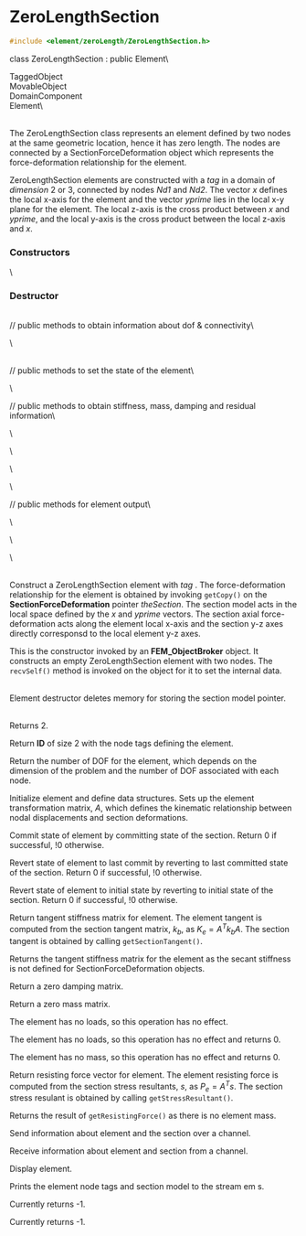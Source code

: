 
# ZeroLengthSection 

```cpp
#include <element/zeroLength/ZeroLengthSection.h>
```

class ZeroLengthSection : public Element\

TaggedObject\
MovableObject\
DomainComponent\
Element\

\
The ZeroLengthSection class represents an element defined by two nodes
at the same geometric location, hence it has zero length. The nodes are
connected by a SectionForceDeformation object which represents the
force-deformation relationship for the element.

ZeroLengthSection elements are constructed with a *tag* in a domain of
*dimension* 2 or 3, connected by nodes *Nd1* and *Nd2*. The vector *x*
defines the local x-axis for the element and the vector *yprime* lies in
the local x-y plane for the element. The local z-axis is the cross
product between *x* and *yprime*, and the local y-axis is the cross
product between the local z-axis and *x*.

### Constructors

\

### Destructor

\
// public methods to obtain information about dof & connectivity\

\

\
// public methods to set the state of the element\

\

// public methods to obtain stiffness, mass, damping and residual
information\

\

\

\

\

// public methods for element output\

\

\

\

\
Construct a ZeroLengthSection element with *tag* . The force-deformation
relationship for the element is obtained by invoking `getCopy()` on the
**SectionForceDeformation** pointer *theSection*. The section model acts
in the local space defined by the *x* and *yprime* vectors. The section
axial force-deformation acts along the element local x-axis and the
section y-z axes directly corresponsd to the local element y-z axes.

This is the constructor invoked by an **FEM_ObjectBroker** object. It
constructs an empty ZeroLengthSection element with two nodes. The
`recvSelf()` method is invoked on the object for it to set the internal
data.

\
Element destructor deletes memory for storing the section model
pointer.

\
Returns 2.

Return **ID** of size $2$ with the node tags defining the element.

Return the number of DOF for the element, which depends on the dimension
of the problem and the number of DOF associated with each node.

Initialize element and define data structures. Sets up the element
transformation matrix, $A$, which defines the kinematic relationship
between nodal displacements and section deformations.

Commit state of element by committing state of the section. Return 0 if
successful, !0 otherwise.

Revert state of element to last commit by reverting to last committed
state of the section. Return 0 if successful, !0 otherwise.

Revert state of element to initial state by reverting to initial state
of the section. Return 0 if successful, !0 otherwise.

Return tangent stiffness matrix for element. The element tangent is
computed from the section tangent matrix, $k_b$, as $K_e = A^T k_b A$.
The section tangent is obtained by calling `getSectionTangent()`.

Returns the tangent stiffness matrix for the element as the secant
stiffness is not defined for SectionForceDeformation objects.

Return a zero damping matrix.

Return a zero mass matrix.

The element has no loads, so this operation has no effect.

The element has no loads, so this operation has no effect and returns
0.

The element has no mass, so this operation has no effect and returns 0.

Return resisting force vector for element. The element resisting force
is computed from the section stress resultants, $s$, as $P_e = A^T s$.
The section stress resulant is obtained by calling
`getStressResultant()`.

Returns the result of `getResistingForce()` as there is no element
mass.

Send information about element and the section over a channel.

Receive information about element and section from a channel.

Display element.

Prints the element node tags and section model to the stream em s.

Currently returns -1.

Currently returns -1.
